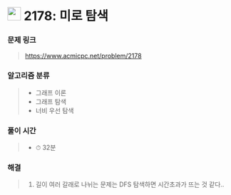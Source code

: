 # <img src="https://static.solved.ac/tier_small/10.svg" width=30> 2178: 미로 탐색 

### 문제 링크
> https://www.acmicpc.net/problem/2178

### 알고리즘 분류
>- 그래프 이론
>- 그래프 탐색
>- 너비 우선 탐색

### 풀이 시간
>- ⏱ 32분

### 해결
> 1. 길이 여러 갈래로 나뉘는 문제는 DFS 탐색하면 시간초과가 뜨는 것 같다.. 